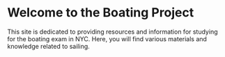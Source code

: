 # Welcome to the Boating Project

This site is dedicated to providing resources and information for studying for the boating exam in NYC. Here, you will find various materials and knowledge related to sailing.
